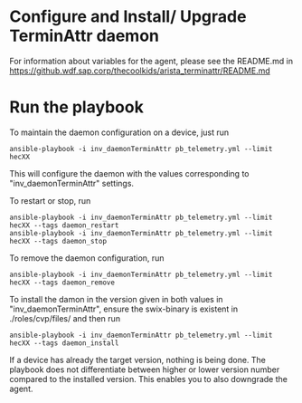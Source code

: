 # Configure and Install/ Upgrade TerminAttr daemon

For information about variables for the agent, please see the README.md in https://github.wdf.sap.corp/thecoolkids/arista_terminattr/README.md

# Run the playbook

To maintain the daemon configuration on a device, just run

    ansible-playbook -i inv_daemonTerminAttr pb_telemetry.yml --limit hecXX

This will configure the daemon with the values corresponding to "inv_daemonTerminAttr" settings.

To restart or stop, run

    ansible-playbook -i inv_daemonTerminAttr pb_telemetry.yml --limit hecXX --tags daemon_restart
    ansible-playbook -i inv_daemonTerminAttr pb_telemetry.yml --limit hecXX --tags daemon_stop

To remove the daemon configuration, run

    ansible-playbook -i inv_daemonTerminAttr pb_telemetry.yml --limit hecXX --tags daemon_remove

To install the damon in the version given in both values in "inv_daemonTerminAttr", ensure the swix-binary is existent in ./roles/cvp/files/ and then run

    ansible-playbook -i inv_daemonTerminAttr pb_telemetry.yml --limit hecXX --tags daemon_install

If a device has already the target version, nothing is being done. The playbook does not differentiate between higher or lower version number compared to the installed version. This enables you to also downgrade the agent.
